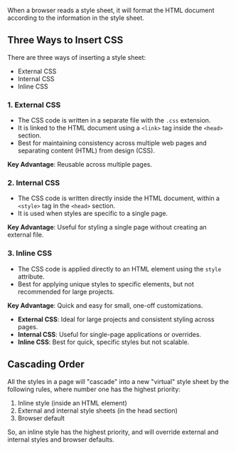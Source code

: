 
When a browser reads a style sheet, it will format the HTML document according to the information in the style sheet.

## Three Ways to Insert CSS

There are three ways of inserting a style sheet:

- External CSS
- Internal CSS
- Inline CSS


### 1. **External CSS**

- The CSS code is written in a separate file with the `.css` extension.
- It is linked to the HTML document using a `<link>` tag inside the `<head>` section.
- Best for maintaining consistency across multiple web pages and separating content (HTML) from design (CSS).

**Key Advantage**: Reusable across multiple pages.


### 2. **Internal CSS**

- The CSS code is written directly inside the HTML document, within a `<style>` tag in the `<head>` section.
- It is used when styles are specific to a single page.

**Key Advantage**: Useful for styling a single page without creating an external file.


### 3. **Inline CSS**

- The CSS code is applied directly to an HTML element using the `style` attribute.
- Best for applying unique styles to specific elements, but not recommended for large projects.

**Key Advantage**: Quick and easy for small, one-off customizations.


- **External CSS**: Ideal for large projects and consistent styling across pages.
- **Internal CSS**: Useful for single-page applications or overrides.
- **Inline CSS**: Best for quick, specific styles but not scalable.

## Cascading Order

All the styles in a page will "cascade" into a new "virtual" style sheet by the following rules, where number one has the highest priority:

1. Inline style (inside an HTML element)
2. External and internal style sheets (in the head section)
3. Browser default

So, an inline style has the highest priority, and will override external and internal styles and browser defaults.